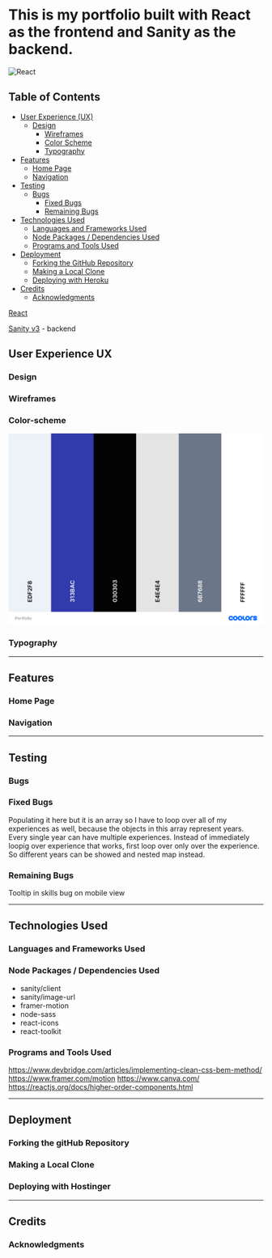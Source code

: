# This is my portfolio built with React as the frontend and Sanity as the backend.

![React](https://skillicons.dev/icons?i=react)

## Table of Contents

- [User Experience (UX)](#user-experience-ux)
  - [Design](#design)
    - [Wireframes](#wireframes)
    - [Color Scheme](#color-scheme)
    - [Typography](#typography)
- [Features](#features)
  - [Home Page](#home-page)
  - [Navigation](#navigation)
- [Testing](#testing)
  - [Bugs](#bugs)
    - [Fixed Bugs](#fixed-bugs)
    - [Remaining Bugs](#remaining-bugs)
- [Technologies Used](#technologies-used)
  - [Languages and Frameworks Used](#languages-and-frameworks-used)
  - [Node Packages / Dependencies Used](#node-packages--dependencies-used)
  - [Programs and Tools Used](#programs-and-tools-used)
- [Deployment](#deployment)
  - [Forking the GitHub Repository](#forking-the-github-repository)
  - [Making a Local Clone](#making-a-local-clone)
  - [Deploying with Heroku](#deploying-with-heroku)
- [Credits](#credits)
  - [Acknowledgments](#acknowledgments)

[React](https://reactjs.org/)

[Sanity v3](https://www.sanity.io/) - backend

## User Experience UX

### Design
### Wireframes
### Color-scheme

![Color Scheme](docs/image_readme/colorscheme.png)

### Typography

<hr>

## Features

### Home Page
### Navigation

<hr>

## Testing

### Bugs
### Fixed Bugs

Populating it here but it is an array so I have to loop over all of my experiences as well, because the objects in this array represent years.
Every single year can have multiple experiences.
Instead of immediately loopig over experience that works, first loop over only over the experience.
So different years can be showed and nested map instead.

### Remaining Bugs

Tooltip in skills bug on mobile view

<hr>

## Technologies Used

### Languages and Frameworks Used
### Node Packages / Dependencies Used
- sanity/client
- sanity/image-url
- framer-motion
- node-sass
- react-icons
- react-toolkit

### Programs and Tools Used
https://www.devbridge.com/articles/implementing-clean-css-bem-method/
https://www.framer.com/motion
https://www.canva.com/
https://reactjs.org/docs/higher-order-components.html

<hr>

## Deployment

### Forking the gitHub Repository
### Making a Local Clone
### Deploying with Hostinger

<hr>

## Credits
### Acknowledgments

